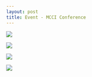 ```yaml
---
layout: post
title: Event - MCCI Conference
---
```


<a href='https://photos.google.com/share/AF1QipPCtjDw5iZgNKQTd4cEJt885A15Cl70bUqnwTfaK-7k5EMFSMFfoPbUZl6eVDWYQQ?key=ajNMdWJleHNVM1Y3UTRPZjkzWmktTENrR0pGa2dB&source=ctrlq.org'><img src='https://lh3.googleusercontent.com/3RcuB0kihEwNzRSmt8Fs2eswdQ3zgcPBPQEOPfnetVIbUCOY5oCVu-e8iqgwXatdgpNGCr5kElvf48O-r2YCVEVZ_8EJl25BCFAWSWw6ZacHoTiSSriOJCYw5wMcSIRCpk7Dgg' /></a>

<a href='https://photos.google.com/share/AF1QipOiniaOzg7QnJBBHF-kFlEtoRDD103c5YP1nJJZ3wAdTgp0ShMJa5g_w1Jk7RMd4A?key=eGJkV3hpdzNRQ2pWTE5wQUtabUZpOWZJQlhTUk53&source=ctrlq.org'><img src='https://lh3.googleusercontent.com/5O78-B_iTGz0Ds3eOrRj4Uwl1brlnxEhb8BbI0LiwF9K8MKWsrTsiRauDNckw6xSX0x1mJ8WbM7MKd2LVj4pkpD1MmV3qK04Lsintz427tAqmOrBiaueRQfQffnFfvd6QPxuGg' /></a>

<a href='https://photos.google.com/share/AF1QipNSzAq6jrBLHCakaQXuLuRjl6eGzUt0rPhpS_djYGj9I18Sp6SrY0opMmfAqJ0asA?key=X2J0R1l3aGQ4ckdXRkZPODM4RXBVVTJTU3VGM0RR&source=ctrlq.org'><img src='https://lh3.googleusercontent.com/m1mvk1JZdFSTzsTBdNBU0-_RBqGXb0CQvZ80-Xh0ZG1viKd_S1_LsRsrgNx1DDQqQJyuzX0Rr0i5mwQ_YGxXRmYP_RI2UqQkKSDtt-7QiM61XOXkXfwapSI9OwqID597Kmg0LA' /></a>

<a href='https://photos.google.com/share/AF1QipMGgtsXDvuoTnuHouGXmjjM808sljJPXf6h0kCmOuwivvLwdIEyDPnk-UUSNd7_cg?key=V1ZfblBSX2lwS0NLMGNnUW1wYWU4RXg2NlgzX193&source=ctrlq.org'><img src='https://lh3.googleusercontent.com/NXRqPMM5_2ZA0XnZlymfmhzZU0NsG9qTjMZqlTCLSUXpofH0yMbr5-wKw6uBMRXrmaO0Oxc4nyquYt9biPsRSD4fmAaNJhHQFG5S95Lo3EehM6RQ1ir4mZFR7thzMZrLfy7Gow' /></a>
